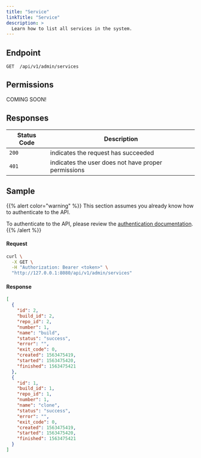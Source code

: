 ```yaml
---
title: "Service"
linkTitle: "Service"
description: >
  Learn how to list all services in the system.
---
```


## Endpoint

```
GET  /api/v1/admin/services
```

## Permissions

COMING SOON!

## Responses

| Status Code | Description                                         |
| ----------- | --------------------------------------------------- |
| `200`       | indicates the request has succeeded                 |
| `401`       | indicates the user does not have proper permissions |

## Sample

{{% alert color="warning" %}}
This section assumes you already know how to authenticate to the API.

To authenticate to the API, please review the [authentication documentation](/docs/reference/api/authentication/).
{{% /alert %}}

#### Request

```sh
curl \
  -X GET \
  -H "Authorization: Bearer <token>" \
  "http://127.0.0.1:8080/api/v1/admin/services"
```

#### Response

```json
[
  {
    "id": 2,
    "build_id": 2,
    "repo_id": 2,
    "number": 1,
    "name": "build",
    "status": "success",
    "error": "",
    "exit_code": 0,
    "created": 1563475419,
    "started": 1563475420,
    "finished": 1563475421
  },
  {
    "id": 1,
    "build_id": 1,
    "repo_id": 1,
    "number": 1,
    "name": "clone",
    "status": "success",
    "error": "",
    "exit_code": 0,
    "created": 1563475419,
    "started": 1563475420,
    "finished": 1563475421
  }
]
```
